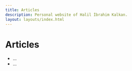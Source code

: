 ```yaml
---
title: Articles
description: Personal website of Halil İbrahim Kalkan.
layout: layouts/index.html
---
```

# Articles

* ...
* ...